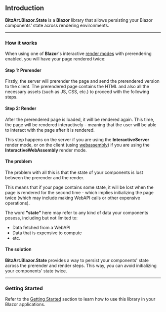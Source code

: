 ## Introduction

**BitzArt.Blazor.State** is a **Blazor** library that allows persisting your Blazor components' state across rendering environments.

---

### How it works

When using one of **Blazor**'s interactive [render modes](https://learn.microsoft.com/en-us/aspnet/core/blazor/components/render-modes) with prerendering enabled, you will have your page rendered twice:

#### Step 1: Prerender

Firstly, the server will prerender the page and send the prerendered version to the client. The prerendered page contains the HTML and also all the necessary assets (such as JS, CSS, etc.) to proceed with the following steps.

#### Step 2: Render

After the prerendered page is loaded, it will be rendered again. This time, the page will be rendered interactively - meaning that the user will be able to interact with the page after it is rendered.

This step happens on the server if you are using the **InteractiveServer** render mode, or on the client (using [webassembly](https://webassembly.org/)) if you are using the **InteractiveWebAssembly** render mode.

#### The problem

The problem with all this is that the state of your components is lost between the prerender and the render.

This means that if your page contains some state, it will be lost when the page is rendered for the second time - which implies initializing the page twice (which may include making WebAPI calls or other expensive operations).

The word **"state"** here may refer to any kind of data your components posess, including but not limited to:
- Data fetched from a WebAPI
- Data that is expensive to compute
- etc.

#### The solution

**BitzArt.Blazor.State** provides a way to persist your components' state across the prerender and render steps. This way, you can avoid initializing your components' state twice.

---

### Getting Started

Refer to the [Getting Started](02.getting-started.md) section to learn how to use this library in your Blazor applications.
